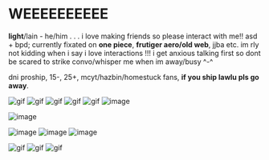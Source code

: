 # WEEEEEEEEEE
**light**/lain - he/him . . . i love making friends so please interact with me!! asd + bpd; currently fixated on **one piece**, **frutiger aero/old web**, jjba etc.
im rly not kidding when i say i love interactions !!! i get anxious talking first so dont be scared to strike convo/whisper me when im away/busy ^-^

dni proship, 15-, 25+, mcyt/hazbin/homestuck fans, **if you ship lawlu pls go away**.

![gif](https://64.media.tumblr.com/379ad0c41c556a71df39e9db759156ba/e9e5eaac84bb2c66-f2/s100x200/d761c9532fba93ae4e619be08f3666852cf6a790.gifv)
![gif](https://64.media.tumblr.com/fe2c2f3ca2c690ea71ff6b6cdc3f8cdd/79d8b316934d24c3-3c/s100x200/2a18a216e722c6b17bf2d53af653186f606bb3e9.gifv)
![gif](https://64.media.tumblr.com/9b0844514b0b33148fa2c1a3a6064eb8/0455fac414385656-eb/s100x200/ef60c5a0184c7a801e75b95e2a6d45762d20e2d4.webp)
![gif](https://64.media.tumblr.com/49d942d916bd0deed7a5ed1a7b4fe1d9/efb93e9c593a1dd7-d4/s100x200/13208d554ef63c0d39fe83ae4a6d29a8619fd496.gifv)
![gif](https://64.media.tumblr.com/7f0f29206a6ec17c7670a69cd40b0478/799706bd2b4c6bad-71/s100x200/6363f0fa391cb4ad465cb1e46962d1c560e74343.gifv)
![image](https://github.com/sharklightz/i-love-sanji/assets/169577708/65034915-b497-45af-9891-9659a0371a43)



![image](https://github.com/sharklightz/i-love-sanji/assets/169577708/c0b420cf-117b-4bbf-bb67-ce41a7123beb)

![image](https://github.com/sharklightz/i-love-sanji/assets/169577708/fe310bca-6996-480c-8ea3-80113bcb6370)
![image](https://github.com/sharklightz/i-love-sanji/assets/169577708/70d221c9-2710-4378-b4f2-6236fc0171c5)
![image](https://github.com/sharklightz/i-love-sanji/assets/169577708/499c6a24-69f1-4df9-8139-b1f5483ccbe0)




![gif](https://64.media.tumblr.com/0e287dd5bead03e220db0c296cca296d/401b3412d2ee5779-49/s250x400/9742f138bef12f34ebbbd799da6620b23ca37ee8.gifv)
![gif](https://64.media.tumblr.com/e55e9b565a504837ae3f495076dc350e/8da1fcc2358f0a71-db/s100x200/2209c709c3c16219d18c88f024c545c4f3d431fc.gifv)
![gif](https://64.media.tumblr.com/f5d8719cdf10ccd4d78cffb486078061/7fbf3281a4714bc7-1b/s250x400/ccbe900d87ca458992214e5c6936be8195e1f394.gifv)
